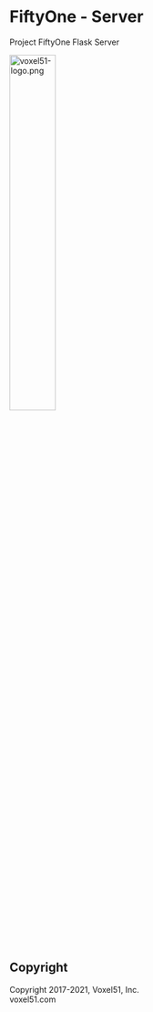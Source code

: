 # FiftyOne - Server

Project FiftyOne Flask Server

<img src="https://user-images.githubusercontent.com/3719547/74191434-8fe4f500-4c21-11ea-8d73-555edfce0854.png" alt="voxel51-logo.png" width="40%"/>

## Copyright

Copyright 2017-2021, Voxel51, Inc.<br> voxel51.com
